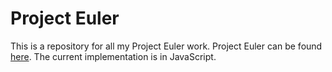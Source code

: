 <h1>Project Euler</h1>
<p>This is a repository for all my Project Euler work. Project Euler can be found <a href="https://projecteuler.net/">here</a>. The current implementation is in JavaScript.</p>

